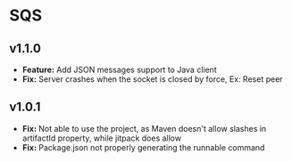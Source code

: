 # SQS

## v1.1.0
* __Feature:__ Add JSON messages support to Java client
* __Fix:__ Server crashes when the socket is closed by force, Ex: Reset peer

## v1.0.1
* __Fix:__ Not able to use the project, as Maven doesn't allow slashes in artifactId property, while jitpack does allow
* __Fix:__ Package.json not properly generating the runnable command